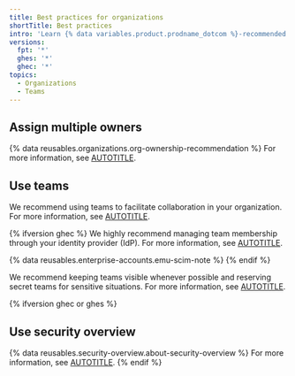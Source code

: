 ```yaml
---
title: Best practices for organizations
shortTitle: Best practices
intro: 'Learn {% data variables.product.prodname_dotcom %}-recommended practices for your organization.'
versions:
  fpt: '*'
  ghes: '*'
  ghec: '*'
topics:
  - Organizations
  - Teams
---
```


## Assign multiple owners

{% data reusables.organizations.org-ownership-recommendation %} For more information, see [AUTOTITLE](/organizations/managing-peoples-access-to-your-organization-with-roles/maintaining-ownership-continuity-for-your-organization).

## Use teams

We recommend using teams to facilitate collaboration in your organization. For more information, see [AUTOTITLE](/organizations/organizing-members-into-teams/about-teams).

{% ifversion ghec %}
We highly recommend managing team membership through your identity provider (IdP). For more information, see [AUTOTITLE](/organizations/managing-saml-single-sign-on-for-your-organization/managing-team-synchronization-for-your-organization).

{% data reusables.enterprise-accounts.emu-scim-note %}
{% endif %}

We recommend keeping teams visible whenever possible and reserving secret teams for sensitive situations. For more information, see [AUTOTITLE](/organizations/organizing-members-into-teams/changing-team-visibility).

{% ifversion ghec or ghes %}

## Use security overview

{% data reusables.security-overview.about-security-overview %} For more information, see [AUTOTITLE](/code-security/security-overview/about-security-overview).
{% endif %}
